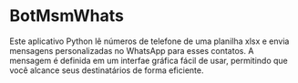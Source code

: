 # BotMsmWhats
 Este aplicativo Python lê números de telefone de uma planilha xlsx e envia mensagens personalizadas no WhatsApp para esses contatos. A mensagem é definida em um interfae gráfica fácil de usar, permitindo que você alcance seus destinatários de forma eficiente.
